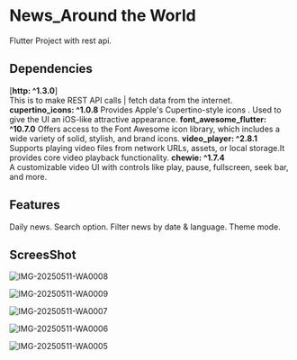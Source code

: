 # News_Around the World

Flutter Project with rest api.

## Dependencies

[**http: ^1.3.0**]  
This is to make REST API calls | fetch data from the internet.
**cupertino_icons: ^1.0.8**
   Provides Apple's Cupertino-style icons . Used to give the UI an iOS-like attractive appearance.
**font_awesome_flutter: ^10.7.0**
   Offers access to the Font Awesome icon library, which includes a wide variety of solid, stylish, and brand icons.
**video_player: ^2.8.1** 
   Supports playing video files from network URLs, assets, or local storage.It provides core video playback functionality.
 **chewie: ^1.7.4**   
   A customizable video UI with controls like play, pause, fullscreen, seek bar, and more.

## Features

Daily news.
Search option.
Filter news by date & language.
Theme mode.

## ScreesShot

![IMG-20250511-WA0008](https://github.com/user-attachments/assets/f6ac2566-f2dc-4e86-ae06-45c96378fa2e)


![IMG-20250511-WA0009](https://github.com/user-attachments/assets/5eaaa114-83c6-4063-8a49-e4b4541b80c7)

![IMG-20250511-WA0007](https://github.com/user-attachments/assets/4dd515dc-4508-455a-a403-a2e43ffd2d65)

![IMG-20250511-WA0006](https://github.com/user-attachments/assets/60eeebd2-f8e7-4de5-92db-84638e1c94f4)

![IMG-20250511-WA0005](https://github.com/user-attachments/assets/7a27dfd3-558a-4e32-8c61-4c0442af40f6)
